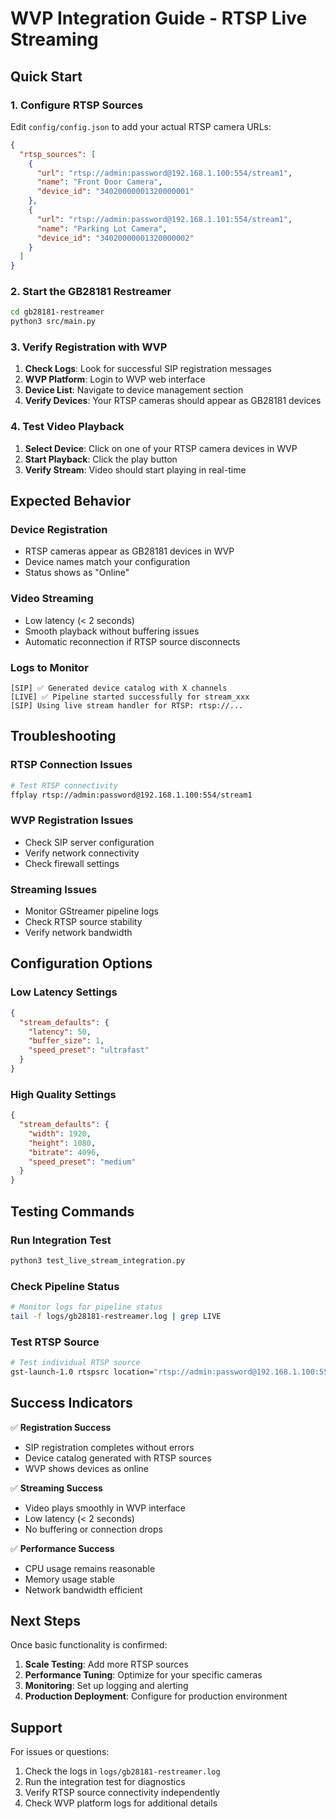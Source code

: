# WVP Integration Guide - RTSP Live Streaming

## Quick Start

### 1. Configure RTSP Sources

Edit `config/config.json` to add your actual RTSP camera URLs:

```json
{
  "rtsp_sources": [
    {
      "url": "rtsp://admin:password@192.168.1.100:554/stream1",
      "name": "Front Door Camera",
      "device_id": "34020000001320000001"
    },
    {
      "url": "rtsp://admin:password@192.168.1.101:554/stream1",
      "name": "Parking Lot Camera", 
      "device_id": "34020000001320000002"
    }
  ]
}
```

### 2. Start the GB28181 Restreamer

```bash
cd gb28181-restreamer
python3 src/main.py
```

### 3. Verify Registration with WVP

1. **Check Logs**: Look for successful SIP registration messages
2. **WVP Platform**: Login to WVP web interface
3. **Device List**: Navigate to device management section
4. **Verify Devices**: Your RTSP cameras should appear as GB28181 devices

### 4. Test Video Playback

1. **Select Device**: Click on one of your RTSP camera devices in WVP
2. **Start Playback**: Click the play button
3. **Verify Stream**: Video should start playing in real-time

## Expected Behavior

### Device Registration
- RTSP cameras appear as GB28181 devices in WVP
- Device names match your configuration
- Status shows as "Online"

### Video Streaming
- Low latency (< 2 seconds)
- Smooth playback without buffering issues
- Automatic reconnection if RTSP source disconnects

### Logs to Monitor
```
[SIP] ✅ Generated device catalog with X channels
[LIVE] ✅ Pipeline started successfully for stream_xxx
[SIP] Using live stream handler for RTSP: rtsp://...
```

## Troubleshooting

### RTSP Connection Issues
```bash
# Test RTSP connectivity
ffplay rtsp://admin:password@192.168.1.100:554/stream1
```

### WVP Registration Issues
- Check SIP server configuration
- Verify network connectivity
- Check firewall settings

### Streaming Issues
- Monitor GStreamer pipeline logs
- Check RTSP source stability
- Verify network bandwidth

## Configuration Options

### Low Latency Settings
```json
{
  "stream_defaults": {
    "latency": 50,
    "buffer_size": 1,
    "speed_preset": "ultrafast"
  }
}
```

### High Quality Settings
```json
{
  "stream_defaults": {
    "width": 1920,
    "height": 1080,
    "bitrate": 4096,
    "speed_preset": "medium"
  }
}
```

## Testing Commands

### Run Integration Test
```bash
python3 test_live_stream_integration.py
```

### Check Pipeline Status
```bash
# Monitor logs for pipeline status
tail -f logs/gb28181-restreamer.log | grep LIVE
```

### Test RTSP Source
```bash
# Test individual RTSP source
gst-launch-1.0 rtspsrc location="rtsp://admin:password@192.168.1.100:554/stream1" ! autovideosink
```

## Success Indicators

✅ **Registration Success**
- SIP registration completes without errors
- Device catalog generated with RTSP sources
- WVP shows devices as online

✅ **Streaming Success**  
- Video plays smoothly in WVP interface
- Low latency (< 2 seconds)
- No buffering or connection drops

✅ **Performance Success**
- CPU usage remains reasonable
- Memory usage stable
- Network bandwidth efficient

## Next Steps

Once basic functionality is confirmed:

1. **Scale Testing**: Add more RTSP sources
2. **Performance Tuning**: Optimize for your specific cameras
3. **Monitoring**: Set up logging and alerting
4. **Production Deployment**: Configure for production environment

## Support

For issues or questions:
1. Check the logs in `logs/gb28181-restreamer.log`
2. Run the integration test for diagnostics
3. Verify RTSP source connectivity independently
4. Check WVP platform logs for additional details 